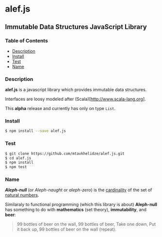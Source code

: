 # alef.js

## Immutable Data Structures JavaScript Library

### Table of Contents

* [Description](#Descripton)
* [Install](#Install)
* [Test](#Test)
* [Name](#Name)

### Description

__alef.js__ is a javascript library which provides immutable data structures.

Interfaces are loosy modeled after (Scala)[http://www.scala-lang.org].

This __**alpha**__ release and currently has only on type `List`.

### Install

```bash
$ npm install --save alef.js
```

### Test

```bash
$ git clone https://github.com/mtavkhelidze/alef.js.git
$ cd alef.js
$ npm install
$ npm test
```

### Name

**_Aleph-null_** (or
_Aleph-naught_ or _aleph-zero_) is the
[cardinality](https://en.wikipedia.org/wiki/Cardinality) of the set of [natural
numbers](https://en.wikipedia.org/wiki/Natural_number).

Similaraly to functional programming (which this library is about)
__Aleph-null__ has something to do with __mathematics__ (set theory),
__immutability__, and __beer__:

> 99 bottles of beer on the wall, 99 bottles of beer, Take one down, Put it
> back up, 99 bottles of beer on the wall (repeat).
